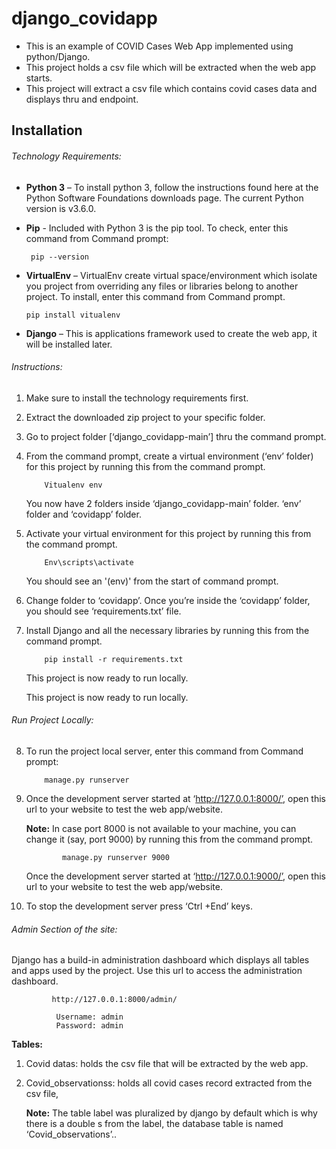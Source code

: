 # django_covidapp

- This is an example of COVID Cases Web App implemented using python/Django.
- This project holds a csv file which will be extracted when the web app starts.
- This project will extract a csv file which contains covid cases data and displays thru and endpoint.


## Installation

###### Technology Requirements:
- **Python 3** – To install python 3, follow the instructions found here at the Python Software Foundations downloads page. The current Python version is v3.6.0.
- **Pip** - Included with Python 3 is the pip tool. To check, enter this command from Command prompt: 
		
       pip --version
       
- **VirtualEnv** – VirtualEnv create virtual space/environment which isolate you project from overriding any files or libraries belong to another project. To install, enter this command from Command prompt.
		
      pip install vitualenv
      
- **Django** – This is applications framework used to create the web app, it will be installed later.

###### Instructions:
1.	Make sure to install the technology requirements first.
2.	Extract the downloaded zip project to your specific folder.
3.	Go to project folder [‘django_covidapp-main’] thru the command prompt.
4.	From the command prompt, create a virtual environment (‘env’ folder) for this project by running this from the command prompt.
      
            Vitualenv env

      You now have 2 folders inside ‘django_covidapp-main’ folder. ‘env’ folder and ‘covidapp’ folder.

5.	Activate your virtual environment for this project by running this from the command prompt.

            Env\scripts\activate
            
      You should see an '(env)' from the start of command prompt.
      
6.	Change folder to ‘covidapp’. Once you’re inside the ‘covidapp’ folder, you should see ‘requirements.txt’ file.
7.	Install Django and all the necessary libraries by running this from the command prompt.

            pip install -r requirements.txt
            
       This project is now ready to run locally.
      
      This project is now ready to run locally.
        
###### Run Project Locally:

8.	To run the project local server, enter this command from Command prompt:

            manage.py runserver
            
9.	Once the development server started at ‘http://127.0.0.1:8000/’, open this url to your website to test the web app/website.

      **Note:** In case port 8000 is not available to your machine, you can change it (say, port 9000) by running this from the command prompt.
	
                manage.py runserver 9000
            
      Once the development server started at ‘http://127.0.0.1:9000/’, open this url to your website to test the web app/website.

10.	To stop the development server press ‘Ctrl +End’ keys.

###### Admin Section of the site:

Django has a build-in administration dashboard which displays all tables and apps used by the project.
Use this url to access the administration dashboard.

             http://127.0.0.1:8000/admin/
          
              Username: admin
              Password: admin

**Tables:**
1.	Covid datas: holds the csv file that will be extracted by the web app.
2.	Covid_observationss: holds all covid cases record extracted from the csv file,

    **Note:** The table label was pluralized by django by default which is why there is a double s from the label, the database table is named ‘Covid_observations’..

